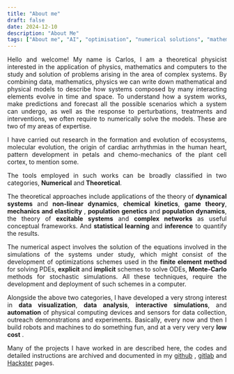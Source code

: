 ```yaml
---
title: "About me"
draft: false
date: 2024-12-10
description: "About Me"
tags: ["About me", "AI", "optimisation", "numerical solutions", "mathematical modelling", "programming"]
---
```


<div style="text-align: justify">
Hello and welcome! My name is Carlos, I am a theoretical physicist interested in the application of physics, mathematics and computers to 
the study and solution of problems arising in the area of complex systems. By combining  data, mathematics, physics we can write down mathematical and physical models to describe how systems composed by many interacting elements evolve in time and space. To understand how a system works, make predictions and forecast all the possible scenarios which a system can undergo, as well as the response to perturbations, treatments and interventions, we often require to numerically solve the models. These are two of my areas of expertise.

I have carried out research in the formation and evolution of ecosystems, molecular evolution, the origin of cardiac arrhythmias in the human heart, pattern development in petals and chemo-mechanics of the plant cell cortex, to mention some.

The tools employed in such works can be broadly classified in two categories, <b>Numerical</b> and <b>Theoretical</b>. 

The theoretical approaches include applications of the theory of <b>dynamical systems</b> and <b>non-linear dynamics</b>, <b>chemical kinetics</b>, <b>game theory</b>, <b>mechanics and elasticity</b> , <b>population genetics</b> and <b>population dynamics</b>, the theory of <b>excitable systems</b>  and <b>complex networks</b> as useful conceptual frameworks. And  <b>statistical learning</b> and <b>inference</b> to quantify the results.

The numerical aspect involves the solution of the equations involved in the simulations of the systems under study, which might consist of the development of optimizations schemes used in the  <b>finite element method</b> for solving PDEs, <b>explicit</b> and <b>implicit</b> schemes to solve ODEs, <b>Monte-Carlo</b> methods for stochastic simulations. All these techniques, require the development and deployment of such schemes in a computer. 

Alongside the above two categories, I have developed a very strong interest in <b>data visualization</b>, <b>data analysis</b>, <b>interactive simulations</b>, and <b>automation</b> of physical computing devices and sensors for data collection, outreach demonstrations and experiments. Basically, every now and then I build robots and machines to do something fun, and at a very very very <b>low cost</b> .

Many of the projects I have worked in are described here, the codes and detailed instructions are archived and documented in my  <a href="https://github.com/calugo">github</a> , <a href= "https://gitlab.com/calugo">gitlab</a>  and  <a href= "https://www.hackster.io/kupkasmale">Hackster</a> pages. 
</div>
